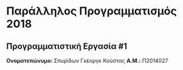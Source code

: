 # Παράλληλος Προγραμματισμός 2018
## Προγραμματιστική Εργασία #1

**Ονοματεπώνυμο:** Σπυρίδων Γκέοργκ Κούστας
**Α.Μ.:** Π2014027



